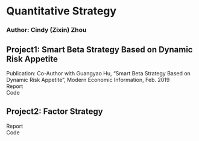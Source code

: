 # Quantitative Strategy 
### Author: Cindy (Zixin) Zhou
## Project1: Smart Beta Strategy Based on Dynamic Risk Appetite
Publication: Co-Author with Guangyao Hu, “Smart Beta Strategy Based on Dynamic Risk Appetite”, Modern Economic Information, Feb. 2019\
Report\
Code
## Project2: Factor Strategy
Report\
Code
